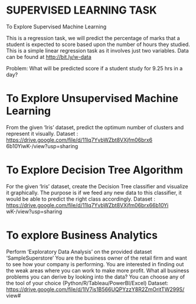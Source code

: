 # SUPERVISED LEARNING TASK
To Explore Supervised Machine Learning

 This is a regression task, we will predict the percentage of
marks that a student is expected to score based upon the
number of hours they studied. This is a simple linear
regression task as it involves just two variables.
Data can be found at http://bit.ly/w-data


Problem: What will be predicted score if a student study for 9.25 hrs in a
day?


# To Explore Unsupervised Machine Learning

From the given ‘Iris’ dataset, predict the optimum number of
clusters and represent it visually.
Dataset :
https://drive.google.com/file/d/11Iq7YvbWZbt8VXjfm06brx6
6b10YiwK-/view?usp=sharing


# To Explore Decision Tree Algorithm
For the given ‘Iris’ dataset, create the Decision Tree classifier and
visualize it graphically. The purpose is if we feed any new data to this
classifier, it would be able to predict the right class accordingly.
Dataset :
https://drive.google.com/file/d/11Iq7YvbWZbt8VXjfm06brx66b10Yi
wK-/view?usp=sharing

# To explore Business Analytics

Perform ‘Exploratory Data Analysis’ on the provided dataset
‘SampleSuperstore’
You are the business owner of the retail firm and want to see
how your company is performing. You are interested in finding
out the weak areas where you can work to make more profit.
What all business problems you can derive by looking into the
data? You can choose any of the tool of your choice
(Python/R/Tableau/PowerBI/Excel)
Dataset:
https://drive.google.com/file/d/1lV7is1B566UQPYzzY8R2ZmOritTW299S/
view# 
